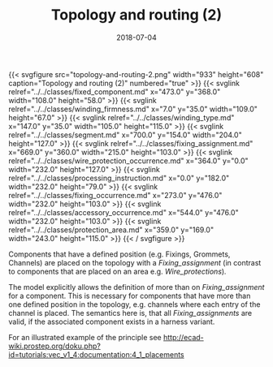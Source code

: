 ﻿---
title: Topology and routing (2)
toc: false
type: specs
layout: diagram
date: "2018-07-04"
draft: false
specification: KBL
version: 2.5
documentType: "Recommendation"
elementType: Diagram
classes:
  - Fixed_component
  - Winding_firmness
  - Winding_type
  - Segment
  - Fixing_assignment
  - Wire_protection_occurrence
  - Processing_instruction
  - Fixing_occurrence
  - Accessory_occurrence
  - Protection_area
menu:
  KBL-2.5:    
    parent: presentation
    identifier: presentation/topology-and-routing-2
    weight: 1020 

# Prev/next pager order (if `docs_section_pager` enabled in `params.toml`)
weight: 1020
---
{{< svgfigure src="topology-and-routing-2.png" width="933" height="608" caption="Topology and routing (2)" numbered="true" >}}
  {{< svglink relref="../../classes/fixed_component.md" x="473.0" y="368.0" width="108.0" height="58.0" >}}
  {{< svglink relref="../../classes/winding_firmness.md" x="7.0" y="35.0" width="109.0" height="67.0" >}}
  {{< svglink relref="../../classes/winding_type.md" x="147.0" y="35.0" width="105.0" height="115.0" >}}
  {{< svglink relref="../../classes/segment.md" x="700.0" y="154.0" width="204.0" height="127.0" >}}
  {{< svglink relref="../../classes/fixing_assignment.md" x="669.0" y="360.0" width="215.0" height="103.0" >}}
  {{< svglink relref="../../classes/wire_protection_occurrence.md" x="364.0" y="0.0" width="232.0" height="127.0" >}}
  {{< svglink relref="../../classes/processing_instruction.md" x="0.0" y="182.0" width="232.0" height="79.0" >}}
  {{< svglink relref="../../classes/fixing_occurrence.md" x="273.0" y="476.0" width="232.0" height="103.0" >}}
  {{< svglink relref="../../classes/accessory_occurrence.md" x="544.0" y="476.0" width="232.0" height="103.0" >}}
  {{< svglink relref="../../classes/protection_area.md" x="359.0" y="169.0" width="243.0" height="115.0" >}}
{{< / svgfigure >}}
<p> Components that have a defined position (e.g. Fixings, Grommets, Channels) are placed on the topology with a <i>Fixing_assignment </i>(in contrast to components that are placed on an area e.g. <i>Wire_protections</i>)<i>. </i>      </p>      <p> The model explicitly allows the definition of more than on <i>Fixing_assignment</i> for a component. This is necessary for components that have more than one defined position in the topology, e.g. channels where each entry of the channel is placed. The semantics here is, that all <i>Fixing_assignments </i>are valid, if the associated component exists in a harness variant.      </p>      <p> For an illustrated example of the principle see <a data-mce-href="http://ecad-wiki.prostep.org/doku.php?id=tutorials:vec_v1_4:documentation:4_1_placements" href="http://ecad-wiki.prostep.org/doku.php?id=tutorials:vec_v1_4:documentation:4_1_placements">http://ecad-wiki.prostep.org/doku.php?id=tutorials:vec_v1_4:documentation:4_1_placements</a>      </p>